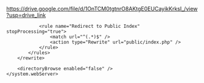https://drive.google.com/file/d/1OnTCM0tgtnrO8AKtgE0EUCayikKrksI_/view?usp=drive_link

<?xml version="1.0" encoding="UTF-8"?>
<configuration>
    <system.webServer>
        <rewrite>
            <rules>
                <rule name="Ignore Existing Files/Directories" stopProcessing="true">
                    <match url="^(.*)$" />
                    <conditions logicalGrouping="MatchAll">
                        <add input="{REQUEST_FILENAME}" matchType="IsFile" negate="false" />
                        <add input="{REQUEST_FILENAME}" matchType="IsDirectory" negate="false" />
                    </conditions>
                    <action type="None" />
                </rule>

                <rule name="Redirect to Public Index" stopProcessing="true">
                    <match url="^(.*)$" />
                    <action type="Rewrite" url="public/index.php" />
                </rule>
            </rules>
        </rewrite>

        <directoryBrowse enabled="false" />
    </system.webServer>
</configuration>
